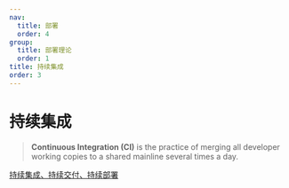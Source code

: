 ```yaml
---
nav:
  title: 部署
  order: 4
group:
  title: 部署理论
  order: 1
title: 持续集成
order: 3
---
```


# 持续集成

> **Continuous Integration (CI)** is the practice of merging all developer working copies to a shared mainline several times a day.

[持续集成、持续交付、持续部署](https://blog.csdn.net/qq_35368183/article/details/84558134)
